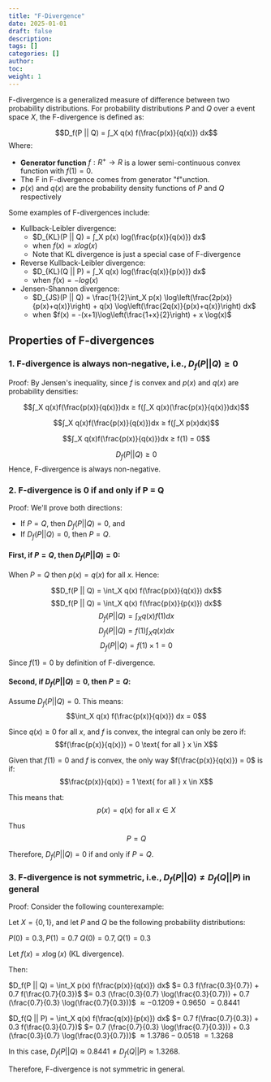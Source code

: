 ```yaml
---
title: "F-Divergence"
date: 2025-01-01
draft: false
description:
tags: []
categories: []
author:
toc:
weight: 1
---
```


F-divergence is a generalized measure of difference between two probability distributions. For probability distributions $P$ and $Q$ over a event space $X$, the F-divergence is defined as:

$$D_f(P || Q) = ∫_X q(x) f(\frac{p(x)}{q(x)}) dx$$
Where:
- **Generator function**  $f: R^+ → R$ is a lower semi-continuous convex function with $f(1) = 0$.
- The F in F-divergence comes from generator "f"unction.
- $p(x)$ and $q(x)$ are the probability density functions of $P$ and $Q$ respectively

Some examples of F-divergences include:
- Kullback-Leibler divergence: 
  - $D_{KL}(P || Q) = ∫_X p(x) log(\frac{p(x)}{q(x)}) dx$ 
  - when $f(x) = x log(x)$
  - Note that KL divergence is just a special case of F-divergence
- Reverse Kullback-Leibler divergence: 
  - $D_{KL}(Q || P) = ∫_X q(x) log(\frac{q(x)}{p(x)}) dx$ 
  - when $f(x) = -log(x)$
- Jensen-Shannon divergence: 
  - $D_{JS}(P || Q) = \frac{1}{2}\int_X p(x) \log\left(\frac{2p(x)}{p(x)+q(x)}\right) + q(x) \log\left(\frac{2q(x)}{p(x)+q(x)}\right) dx$ 
  - when $f(x) = -(x+1)\log\left(\frac{1+x}{2}\right) + x \log(x)$

## Properties of F-divergences
### 1. F-divergence is always non-negative, i.e., $D_f(P || Q) ≥ 0$
   
Proof: 
By Jensen's inequality, since $f$ is convex and $p(x)$ and $q(x)$ are probability densities:

$$∫_X q(x)f(\frac{p(x)}{q(x)})dx ≥ f(∫_X q(x)(\frac{p(x)}{q(x)})dx)$$

$$∫_X q(x)f(\frac{p(x)}{q(x)})dx ≥ f(∫_X p(x)dx)$$

$$∫_X q(x)f(\frac{p(x)}{q(x)})dx ≥ f(1) = 0$$ 

$$D_f(P || Q) ≥ 0$$ 
Hence, F-divergence is always non-negative.

### 2. F-divergence is 0 if and only if P = Q

Proof:
We'll prove both directions:
- If $P = Q$, then $D_f(P || Q) = 0$, and
- If $D_f(P || Q) = 0$, then $P = Q$.

#### First, if $P = Q$, then $D_f(P || Q) = 0$:

   When $P = Q$ then $p(x) = q(x)$ for all $x$. Hence:
   
   $$D_f(P || Q) = \int_X q(x) f(\frac{p(x)}{q(x)}) dx$$
   $$D_f(P || Q) = \int_X q(x) f(\frac{p(x)}{p(x)}) dx$$
   $$D_f(P || Q) = \int_X q(x) f(1) dx$$
   $$D_f(P || Q) = f(1) \int_X q(x) dx$$
   $$D_f(P || Q) = f(1) \times 1 = 0$$
   
   Since $f(1) = 0$ by definition of F-divergence.

#### Second, if $D_f(P || Q) = 0$, then $P = Q$:

   Assume $D_f(P || Q) = 0$. This means:   
   $$\int_X q(x) f(\frac{p(x)}{q(x)}) dx = 0$$

   Since $q(x) \geq 0$ for all $x$, and $f$ is convex, the integral can only be zero if:
   $$f(\frac{p(x)}{q(x)}) = 0 \text{ for all } x \in X$$

   Given that $f(1) = 0$ and $f$ is convex, the only way $f(\frac{p(x)}{q(x)}) = 0$ is if:
   $$\frac{p(x)}{q(x)} = 1 \text{ for all } x \in X$$

   This means that:
   $$p(x) = q(x) \text{ for all } x \in X$$

   Thus 
   $$P = Q$$

Therefore, $D_f(P || Q) = 0$ if and only if $P = Q$.

### 3. F-divergence is not symmetric, i.e., $D_f(P || Q) ≠ D_f(Q || P)$ in general

Proof:
Consider the following counterexample:

Let $X = \{0, 1\}$, and let $P$ and $Q$ be the following probability distributions:

$P(0) = 0.3, P(1) = 0.7$
$Q(0) = 0.7, Q(1) = 0.3$

Let $f(x) = x \log(x)$ (KL divergence).

Then:

$D_f(P || Q) = \int_X p(x) f(\frac{p(x)}{q(x)}) dx$
$= 0.3 f(\frac{0.3}{0.7}) + 0.7 f(\frac{0.7}{0.3})$
$= 0.3 (\frac{0.3}{0.7} \log(\frac{0.3}{0.7})) + 0.7 (\frac{0.7}{0.3} \log(\frac{0.7}{0.3}))$
$\approx -0.1209 + 0.9650$
$= 0.8441$

$D_f(Q || P) = \int_X q(x) f(\frac{q(x)}{p(x)}) dx$
$= 0.7 f(\frac{0.7}{0.3}) + 0.3 f(\frac{0.3}{0.7})$
$= 0.7 (\frac{0.7}{0.3} \log(\frac{0.7}{0.3})) + 0.3 (\frac{0.3}{0.7} \log(\frac{0.3}{0.7}))$
$\approx 1.3786 - 0.0518$
$= 1.3268$

In this case, $D_f(P || Q) \approx 0.8441 \neq D_f(Q || P) \approx 1.3268$.

Therefore, F-divergence is not symmetric in general.




